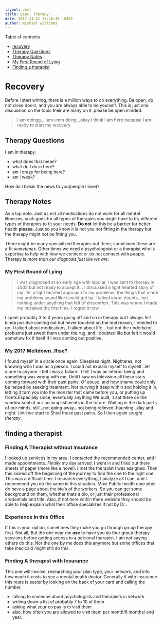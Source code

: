 ```yaml
---
layout: post
title: Dear, Therapy....
date: 2017-11-21 17:16:49 -0400
author: michael williams 
---
```

Table of contents
- [recovery](#recovery)
- [Therapy Questions](#therapy-questions)
- [Therapy Notes](#therapy-notes)
- [My First Round of Lying](#my-first-round-of-lying)
- [Finding a therapist](#finding-a-therapist)


# Recovery

Before I start writing, there is a million ways to do everything.
Be open, do not close doors, and you are always able to be yourself.
This is just one discussion on the topic their are many on it. please be open minded.

>I am doingg...I am umm doing ..okay I think I am here because I am ready to start my recovery.

## Therapy Questions

I am in therapy. 
- what does that mean?
- what do I do in here?
- am I crazy for being here?
- am I weak?

How do I break the news to you(people I love)?

## Therapy Notes

As a top note. Just as not all medications do not work for all mental illnesses, such goes for all types of therapies you might have to try different types of therapies to fit your needs. **Do not** let this be a barrier for better health **please**. Just so you know it is not you not fitting in the therapy but the therapy might not be fitting you.

There might be many specialized therapies out there, sometimes these are a fit _sometimes_. Other times we need a psychologoist or a therapist who is expertise to help with how we connect or do not connect with people. Therapy is _more than our diagnosis just like we are_. 

### My First Round of Lying 

>I was diagnosed at an early age with bipolar, I was sent to therapy in 2005 but not ready to accept it... I discussed a light hearted story of my life, a light hearted approach to my problems, the things that made my problems sound like i could get by. I talked about doubts...but nothing under anything that felt of discomfort. This was where I made my mistakes the first time. I regret it now.

I spent probably 3 to 4 years going off and on in therapy but I always felt kinda positive coming out but never touched on the real reason, I needed to go. I talked about medications, I talked about life... but not the underlying problems just swept them under the rug, and I doubted life but felt it would somehow fix if itself if I was coming out positive.

### My 2017 Meltdown..Rise?

I found myself in a circle once again. Sleepless night. Nightares, not knowing who I was as a person. I could not explain myself to myself...let alone to anyone. I felt I was a failure.. I felt I was an inferior being and something was wrong with me. Until I saw on television all these stars coming forward with their past pains. Of abuse, and how shame could only be helped by seeking treatment. Not burying it deep within and holding it in, letting it turn you into the monster that came before you, or putting up fronts.Especially since, eventually anything We built, it sat there on the window seal of our accomplishments in the future. Waiting in the dark parts of our minds, still...not going away...not being relieved..haunting...day and night. Until we start to Shed these past pains. So I then again _sought therapy_.

## finding a therapist 

### Finding A Therapist without Insurance

I looked up services in my area. I contacted the recommended center, and I made appointments. _Finally_ my day arrived, I went in and filled out there sheets of paper (more like a novel). I met the therapist I was assigned. Then this kicked off the beginning of the journey to find the one to the right one. This was a difficult time. I research everything, I analyze all I can, and I recommend you do the same in this situation. Most Public health care sites do have a page about the bio's of the workers. So you can get some background on them, whether thats a bio, or just their professional credentials and title. Also, if not here within there website they should be able to help explain what their office specializes if not by Dr..

### Experience In this Office

If this is your option, sometimes they make you go through group therapy first. Not all, But the one near me **use** to have you do four group therapy sessions before getting access to a personal therapist. I am not saying others do this. Nor the one by me does this anymore but some offices that take medicaid might still do this.

### Finding A therapist with Insurance

This one will involve, researching your plan type, your network, and info how much it costs to see a mental health doctor. Generally if with insurance this route is easier by looking on the back of your card and calling the number.
- talking to someone about psychologists and therapists in network.
- writing down a list of probably 7 to 10 of them.
- asking what your co pay is to visit them.
- also, how often you are allowed to visit them per month/6 months/ and year.

